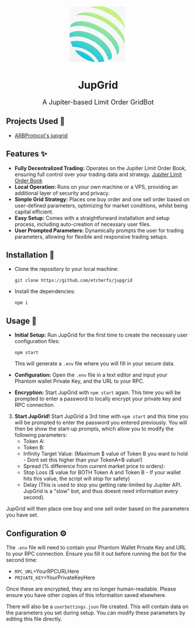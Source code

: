 <div align ="center">

<img src="projectInfo/icon.png" width="160">

# JupGrid

<span style="font-size:18px;">A Jupiter-based Limit Order GridBot</span>

</div>

## Projects Used 📁

- [ARBProtocol's jupgrid](https://github.com/ARBProtocol/jupgrid)

## Features ✨

- **Fully Decentralized Trading:** Operates on the Jupiter Limit Order Book, ensuring full control over your trading data and strategy.
  [Jupiter Limit Order Book](https://jup.ag/limit/SOL-USDC)
- **Local Operation:** Runs on your own machine or a VPS, providing an additional layer of security and privacy.
- **Simple Grid Strategy:** Places one buy order and one sell order based on user-defined parameters, optimizing for market conditions, whilst being capital efficient.
- **Easy Setup:** Comes with a straightforward installation and setup process, including auto-creation of necessary user files.
- **User Prompted Parameters:** Dynamically prompts the user for trading parameters, allowing for flexible and responsive trading setups.

## Installation 🔧

- Clone the repository to your local machine:

  ```
  git clone https://github.com/etcherfx/jupgrid
  ```

- Install the dependencies:

  ```
  npm i
  ```

## Usage 🚀

- **Initial Setup:** Run JupGrid for the first time to create the necessary user configuration files:

  ```
  npm start
  ```

  This will generate a `.env` file where you will fill in your secure data.

- **Configuration:** Open the `.env` file in a text editor and input your Phantom wallet Private Key, and the URL to your RPC.

- **Encryption:** Start JupGrid with `npm start` again. This time you will be prompted to enter a password to locally encrypt your private key and RPC connection.

3. **Start JupGrid!** Start JupGrid a 3rd time with `npm start` and this time you will be prompted to enter the password you entered previously. You will then be show the start-up prompts, which allow you to modify the following parameters:
   - Token A:
   - Token B:
   - Infinity Target Value: (Maximum $ value of Token B you want to hold - Dont set this higher than your TokenA+B value!)
   - Spread (% difference from current market price to orders):
   - Stop Loss ($ value for BOTH Token A and Token B - If your wallet hits this value, the script will stop for safety)
   - Delay (This is used to stop you getting rate-limited by Jupiter API. JupGrid is a "slow" bot, and thus doesnt need information every second).

JupGrid will then place one buy and one sell order based on the parameters you have set.

## Configuration ⚙️

The `.env` file will need to contain your Phantom Wallet Private Key and URL to your RPC connection. Ensure you fill it out before running the bot for the second time:

- `RPC_URL`=YourRPCURLHere
- `PRIVATE_KEY`=YourPrivateKeyHere

Once these are encrypted, they are no longer human-readable. Please ensure you have other copies of this information saved elsewhere.

There will also be a `userSettings.json` file created. This will contain data on the parameters you set during setup. You can modify these parameters by editing this file directly.

